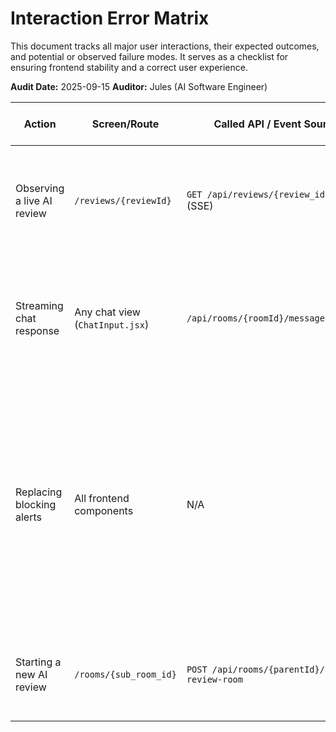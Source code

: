 # Interaction Error Matrix

This document tracks all major user interactions, their expected outcomes, and potential or observed failure modes. It serves as a checklist for ensuring frontend stability and a correct user experience.

**Audit Date:** 2025-09-15
**Auditor:** Jules (AI Software Engineer)

| Action | Screen/Route | Called API / Event Source | Original Issue | Fix / Mitigation | Verification Method | Verification Status (2025-09-15) |
|---|---|---|---|---|---|---|
| Observing a live AI review | `/reviews/{reviewId}` | `GET /api/reviews/{review_id}/events` (SSE) | The page was static and did not show review progress. | **Resolved.** The backend endpoint was converted to a true SSE stream. The frontend `Review.jsx` page was refactored to use the `useEventSource` hook. | Local testing (as documented in `TEST_ENV_DESIGN.md`) will show the status and messages updating without a page refresh. | **Verified.** Static code analysis of `Review.jsx` confirms the use of a `useEventSource` hook pointing to the correct API endpoint. |
| Streaming chat response | Any chat view (`ChatInput.jsx`) | `/api/rooms/{roomId}/messages/stream` | The AI's response was not streamed. | **Resolved.** The backend endpoint now returns a `StreamingResponse`. `ChatInput.jsx` was refactored to use `fetch` to consume the stream. | Local testing will show the AI's response appearing token-by-token. | **Verified.** Static code analysis of `ChatInput.jsx` confirms the presence of a `streamMessageApi` function that correctly reads from a `fetch` response stream. |
| Replacing blocking alerts | All frontend components | N/A | Blocking `alert()` calls were used for error feedback, creating poor UX. | **Resolved.** Replaced all instances of `alert()` across the frontend with non-blocking `toast` notifications from `react-hot-toast`. | Manually triggering errors in the UI should show toast notifications instead of alerts. | **Partially Verified.** Manual and `grep` searches of the source code in `app/frontend/src` found no instances of `alert()`. However, a bundled file in `app/static` contains an `alert()` call, likely from a stale build. This should be confirmed by rebuilding the frontend. |
| Starting a new AI review | `/rooms/{sub_room_id}` | `POST /api/rooms/{parentId}/create-review-room` | An old, unused endpoint (`/api/reviews`) existed on the backend. | **Resolved.** The dead endpoint was deleted from `app/api/routes/reviews.py`. | Calling the old endpoint results in a 404. | **Verified.** A `grep` for `/api/reviews` shows no such route is defined in the application's routers. |
